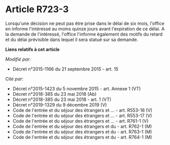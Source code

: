 # Article R723-3

Lorsqu'une décision ne peut pas être prise dans le délai de six mois, l'office en informe l'intéressé au moins quinze jours
avant l'expiration de ce délai. A la demande de l'intéressé, l'office l'informe également des motifs du retard et du délai
prévisible dans lequel il sera statué sur sa demande.

**Liens relatifs à cet article**

_Modifié par_:

  - Décret n°2015-1166 du 21 septembre 2015 - art. 15

_Cité par_:

  - Décret n°2015-1423 du 5 novembre 2015 - art. Annexe 1 (VT)
  - Décret n°2018-385 du 23 mai 2018 (Ab)
  - Décret n°2018-385 du 23 mai 2018 - art. 1 (VT)
  - Décret n°2019-1329 du 9 décembre 2019 (V)
  - Code de l'entrée et du séjour des étrangers et ... - art. R553-16 (V)
  - Code de l'entrée et du séjour des étrangers et ... - art. R553-17 (V)
  - Code de l'entrée et du séjour des étrangers et ... - art. R761-1 (V)
  - Code de l'entrée et du séjour des étrangers et du  - art. R762-1 (M)
  - Code de l'entrée et du séjour des étrangers et du  - art. R763-1 (M)
  - Code de l'entrée et du séjour des étrangers et du  - art. R764-1 (M)
